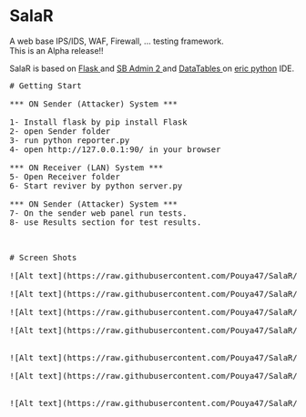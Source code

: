 # SalaR
A web base IPS/IDS, WAF, Firewall, ... testing framework.
<br>This is an Alpha release!!

SalaR is based on <a href="http://flask.pocoo.org/">Flask </a> and <a href="https://startbootstrap.com/template-overviews/sb-admin-2/">SB Admin 2 </a> and <a href="https://datatables.net/">DataTables </a> on <a href="https://eric-ide.python-projects.org/">eric python</a> IDE.

<pre>
# Getting Start

*** ON Sender (Attacker) System ***

1- Install flask by pip install Flask
2- open Sender folder 
3- run python reporter.py
4- open http://127.0.0.1:90/ in your browser

*** ON Receiver (LAN) System ***
5- Open Receiver folder
6- Start reviver by python server.py 

*** ON Sender (Attacker) System ***
7- On the sender web panel run tests.
8- use Results section for test results.
<pre/>
<br>
# Screen Shots

![Alt text](https://raw.githubusercontent.com/Pouya47/SalaR/master/ScreenShots/01-webconsole.JPG)

![Alt text](https://raw.githubusercontent.com/Pouya47/SalaR/master/ScreenShots/02-web1.JPG)

![Alt text](https://raw.githubusercontent.com/Pouya47/SalaR/master/ScreenShots/03-ScanTest.JPG)

![Alt text](https://raw.githubusercontent.com/Pouya47/SalaR/master/ScreenShots/04-ScanResults.JPG)


![Alt text](https://raw.githubusercontent.com/Pouya47/SalaR/master/ScreenShots/05-results2.JPG)

![Alt text](https://raw.githubusercontent.com/Pouya47/SalaR/master/ScreenShots/05-results3.JPG)


![Alt text](https://raw.githubusercontent.com/Pouya47/SalaR/master/ScreenShots/06-Server.JPG)




